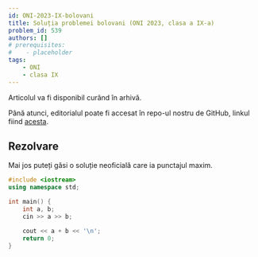 ```yaml
---
id: ONI-2023-IX-bolovani
title: Soluția problemei bolovani (ONI 2023, clasa a IX-a)
problem_id: 539
authors: []
# prerequisites:
#    - placeholder
tags:
    - ONI
    - clasa IX
---
```


Articolul va fi disponibil curând în arhivă.

Până atunci, editorialul poate fi accesat în repo-ul nostru de GitHub, linkul fiind [acesta](https://github.com/roalgo-discord/Romanian-Olympiad-Solutions/blob/main/ONI%20(national%20olympiad)/2023/09.pdf).

## Rezolvare

Mai jos puteți găsi o soluție neoficială care ia punctajul maxim.

```cpp
#include <iostream>
using namespace std;

int main() {
    int a, b;
    cin >> a >> b;

    cout << a + b << '\n';
    return 0;
}
```
